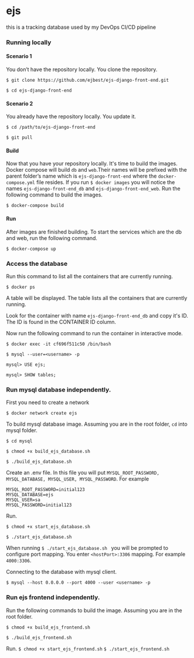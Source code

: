 # ejs
this is a tracking database used by my DevOps CI/CD pipeline

### Running locally

#### Scenario 1

You don’t have the repository locally. You clone the repository.

`$ git clone https://github.com/ejbest/ejs-django-front-end.git`

`$ cd ejs-django-front-end`

#### Scenario 2

You already have the repository locally. You update it.

`$ cd /path/to/ejs-django-front-end`

`$ git pull`

#### Build

Now that you have your repository locally.  It's time to build the images. Docker compose will build `db` and `web`.Their names will be prefixed with the parent folder’s name which is `ejs-django-front-end` where the `docker-compose.yml` file resides. If you run `$ docker images` you will notice the names `ejs-django-front-end_db` and `ejs-django-front-end_web`. Run the following command to build the images.

`$ docker-compose build`

#### Run

After images are finished building. To start the services which are the db and web, run the following command.

`$ docker-compose up`


### Access the database

Run this command to list all the containers that are currently running.

`$ docker ps `

A table will be displayed. The table lists all the containers that are currently running.

Look for the container with name `ejs-django-front-end_db` and copy it's ID. The ID is found in the CONTAINER ID column.

Now run the following command to run the container in interactive mode.


`$ docker exec -it cf696f511c50 /bin/bash`

`$ mysql --user=<username> -p`

`mysql> USE ejs;`

`mysql> SHOW tables;`



### Run mysql database independently.

First you need to create a network 

`$ docker network create ejs`


To build mysql database image. Assuming you are in the root folder, `cd` into mysql folder.


`$ cd mysql`

`$ chmod +x build_ejs_database.sh`

`$ ./build_ejs_database.sh `

Create an .env file. In this file you will put `MYSQL_ROOT_PASSWORD, MYSQL_DATABASE, MYSQL_USER, MYSQL_PASSWORD`. For example

```
MYSQL_ROOT_PASSWORD=initial123
MYSQL_DATABASE=ejs
MYSQL_USER=sa
MYSQL_PASSWORD=initial123
```

Run.

`$ chmod +x start_ejs_database.sh`

`$ ./start_ejs_database.sh `

When running `$ ./start_ejs_database.sh ` you will be prompted to configure port mapping. You enter `<hostPort>:3306` mapping. For example `4000:3306`.

Connecting to the database with mysql client.

`$ mysql --host 0.0.0.0 --port 4000 --user <username> -p`

### Run ejs frontend independently.

Run the following commands to build the image.
Assuming you are in the root folder.

`$ chmod +x build_ejs_frontend.sh`

`$ ./build_ejs_frontend.sh `


Run.
`$ chmod +x start_ejs_frontend.sh`
`$ ./start_ejs_frontend.sh`

